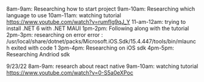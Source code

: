 8am-9am: Researching how to start project
9am-10am: Researching which language to use
10am-11am: watching tutorial https://www.youtube.com/watch?v=rumfIg9qJ_Y
11-am-12am: trying to install .NET 6 with .NET MAUI
1pm-2pm: Following along with the tutorial 
2pm-3pm: researching on error error : /usr/local/share/dotnet/packs/Microsoft.iOS.Sdk/15.4.447/tools/bin/mlaunch exited with code 1 
3pm-4pm: Researching on iOS sdk
4pm-5pm: Researching Andriod sdk

9/23/22
8am-9am: research about react native
9am-10am: watching tutorial https://www.youtube.com/watch?v=0-S5a0eXPoc